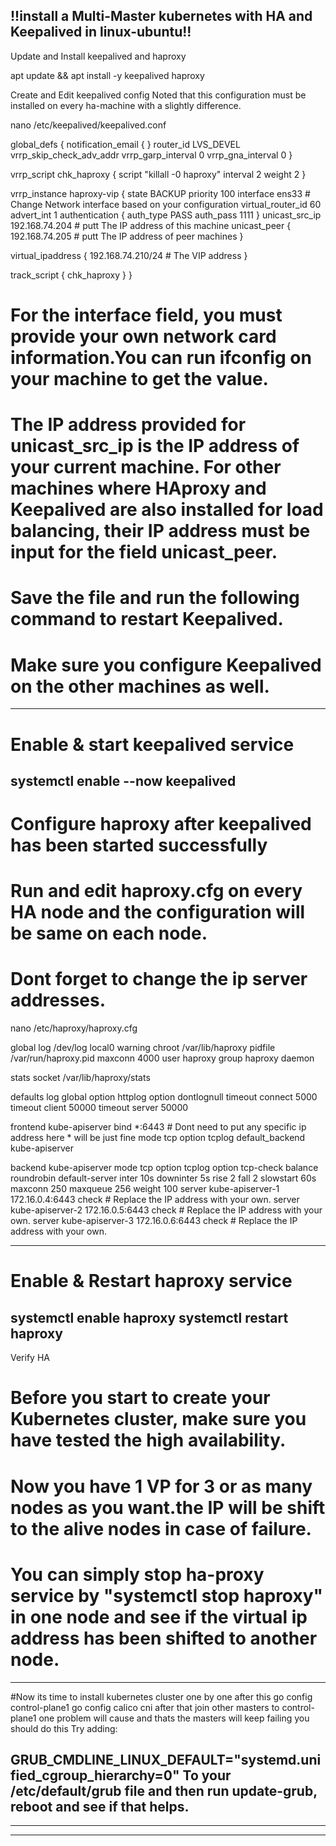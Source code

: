 !!install a Multi-Master kubernetes with HA and Keepalived in linux-ubuntu!!
----------------------------------------------------
Update and Install keepalived and haproxy

apt update && apt install -y keepalived haproxy

Create and Edit keepalived config 
Noted that this configuration must be installed on every ha-machine with a slightly difference.

nano /etc/keepalived/keepalived.conf

global_defs {
  notification_email {
  }
  router_id LVS_DEVEL
  vrrp_skip_check_adv_addr
  vrrp_garp_interval 0
  vrrp_gna_interval 0
}

vrrp_script chk_haproxy {
  script "killall -0 haproxy"
  interval 2
  weight 2
}

vrrp_instance haproxy-vip {
  state BACKUP
  priority 100
  interface ens33                       # Change Network interface based on your configuration
  virtual_router_id 60
  advert_int 1
  authentication {
    auth_type PASS
    auth_pass 1111
  }
  unicast_src_ip 192.168.74.204      # putt The IP address of this machine
  unicast_peer {
    192.168.74.205                         # putt The IP address of peer machines
  }

  virtual_ipaddress {
    192.168.74.210/24                  # The VIP address
  }

  track_script {
    chk_haproxy
  }
}

# For the interface field, you must provide your own network card information.You can run ifconfig on your machine to get the value.
# The IP address provided for unicast_src_ip is the IP address of your current machine. For other machines where HAproxy and Keepalived are also installed for load balancing, their IP address must be input for the field unicast_peer.
# Save the file and run the following command to restart Keepalived.
# Make sure you configure Keepalived on the other machines as well.
----------------------------------------------------
# Enable & start keepalived service

systemctl enable --now keepalived
----------------------------------------------------
# Configure haproxy after keepalived has been started successfully
# Run and edit haproxy.cfg on every HA node and the configuration will be same on each node.
# Dont forget to change the ip server addresses.

nano /etc/haproxy/haproxy.cfg

global
    log /dev/log  local0 warning
    chroot      /var/lib/haproxy
    pidfile     /var/run/haproxy.pid
    maxconn     4000
    user        haproxy
    group       haproxy
    daemon
   
   stats socket /var/lib/haproxy/stats
   
defaults
  log global
  option  httplog
  option  dontlognull
        timeout connect 5000
        timeout client 50000
        timeout server 50000
   
frontend kube-apiserver
  bind *:6443        # Dont need to put any specific ip address here * will be just fine
  mode tcp
  option tcplog
  default_backend kube-apiserver
   
backend kube-apiserver
    mode tcp
    option tcplog
    option tcp-check
    balance roundrobin
    default-server inter 10s downinter 5s rise 2 fall 2 slowstart 60s maxconn 250 maxqueue 256 weight 100
    server kube-apiserver-1 172.16.0.4:6443 check 	# Replace the IP address with your own.
    server kube-apiserver-2 172.16.0.5:6443 check 	# Replace the IP address with your own.
    server kube-apiserver-3 172.16.0.6:6443 check 	# Replace the IP address with your own.

----------------------------------------------------
# Enable & Restart haproxy service

systemctl enable haproxy 
systemctl restart haproxy
----------------------------------------------------
Verify HA

# Before you start to create your Kubernetes cluster, make sure you have tested the high availability.
# Now you have 1 VP for 3 or as many nodes as you want.the IP will be shift to the alive nodes in case of failure.
# You can simply stop ha-proxy service by "systemctl stop haproxy" in one node and see if the virtual ip address has been shifted to another node.
----------------------------------------------------
#Now its time to install kubernetes cluster one by one
after this 
go config control-plane1
go config calico cni
after that join other masters to control-plane1
one problem will cause and thats the masters will keep failing you should do this 
Try adding:

GRUB_CMDLINE_LINUX_DEFAULT="systemd.unified_cgroup_hierarchy=0"
To your /etc/default/grub file and then run update-grub, reboot and see if that helps.
----------------------------------------
----------------------------------------
----------------------------------------









